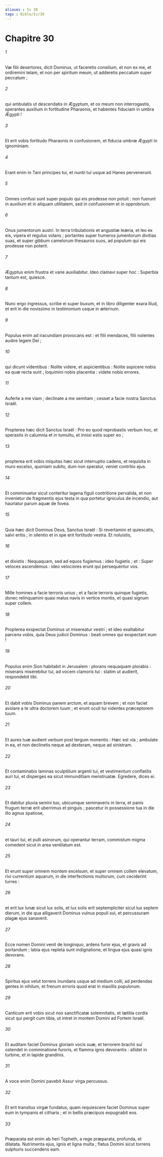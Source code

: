 ```yaml
---
aliases : Is 30
tags : Bible/Is/30
---
```


# Chapitre 30

###### 1
Væ filii desertores, dicit Dominus, ut faceretis consilium, et non ex me, et ordiremini telam, et non per spiritum meum, ut adderetis peccatum super peccatum ;
###### 2
qui ambulatis ut descendatis in Ægyptum, et os meum non interrogastis, sperantes auxilium in fortitudine Pharaonis, et habentes fiduciam in umbra Ægypti !
###### 3
Et erit vobis fortitudo Pharaonis in confusionem, et fiducia umbræ Ægypti in ignominiam.
###### 4
Erant enim in Tani principes tui, et nuntii tui usque ad Hanes pervenerunt.
###### 5
Omnes confusi sunt super populo qui eis prodesse non potuit : non fuerunt in auxilium et in aliquam utilitatem, sed in confusionem et in opprobrium.
###### 6
Onus jumentorum austri. In terra tribulationis et angustiæ leæna, et leo ex eis, vipera et regulus volans ; portantes super humeros jumentorum divitias suas, et super gibbum camelorum thesauros suos, ad populum qui eis prodesse non poterit.
###### 7
Ægyptus enim frustra et vane auxiliabitur. Ideo clamavi super hoc : Superbia tantum est, quiesce.
###### 8
Nunc ergo ingressus, scribe ei super buxum, et in libro diligenter exara illud, et erit in die novissimo in testimonium usque in æternum.
###### 9
Populus enim ad iracundiam provocans est : et filii mendaces, filii nolentes audire legem Dei ;
###### 10
qui dicunt videntibus : Nolite videre, et aspicientibus : Nolite aspicere nobis ea quæ recta sunt ; loquimini nobis placentia : videte nobis errores.
###### 11
Auferte a me viam ; declinate a me semitam ; cesset a facie nostra Sanctus Israël.
###### 12
Propterea hæc dicit Sanctus Israël : Pro eo quod reprobastis verbum hoc, et sperastis in calumnia et in tumultu, et innixi estis super eo ;
###### 13
propterea erit vobis iniquitas hæc sicut interruptio cadens, et requisita in muro excelso, quoniam subito, dum non speratur, veniet contritio ejus.
###### 14
Et comminuetur sicut conteritur lagena figuli contritione pervalida, et non invenietur de fragmentis ejus testa in qua portetur igniculus de incendio, aut hauriatur parum aquæ de fovea.
###### 15
Quia hæc dicit Dominus Deus, Sanctus Israël : Si revertamini et quiescatis, salvi eritis ; in silentio et in spe erit fortitudo vestra. Et noluistis,
###### 16
et dixistis : Nequaquam, sed ad equos fugiemus : ideo fugietis ; et : Super veloces ascendemus : ideo velociores erunt qui persequentur vos.
###### 17
Mille homines a facie terroris unius ; et a facie terroris quinque fugietis, donec relinquamini quasi malus navis in vertice montis, et quasi signum super collem.
###### 18
Propterea exspectat Dominus ut misereatur vestri ; et ideo exaltabitur parcens vobis, quia Deus judicii Dominus : beati omnes qui exspectant eum !
###### 19
Populus enim Sion habitabit in Jerusalem : plorans nequaquam plorabis : miserans miserebitur tui, ad vocem clamoris tui : statim ut audierit, respondebit tibi.
###### 20
Et dabit vobis Dominus panem arctum, et aquam brevem ; et non faciet avolare a te ultra doctorem tuum ; et erunt oculi tui videntes præceptorem tuum.
###### 21
Et aures tuæ audient verbum post tergum monentis : Hæc est via ; ambulate in ea, et non declinetis neque ad dexteram, neque ad sinistram.
###### 22
Et contaminabis laminas sculptilium argenti tui, et vestimentum conflatilis auri tui, et disperges ea sicut immunditiam menstruatæ. Egredere, dices ei.
###### 23
Et dabitur pluvia semini tuo, ubicumque seminaveris in terra, et panis frugum terræ erit uberrimus et pinguis ; pascetur in possessione tua in die illo agnus spatiose,
###### 24
et tauri tui, et pulli asinorum, qui operantur terram, commistum migma comedent sicut in area ventilatum est.
###### 25
Et erunt super omnem montem excelsum, et super omnem collem elevatum, rivi currentium aquarum, in die interfectionis multorum, cum ceciderint turres :
###### 26
et erit lux lunæ sicut lux solis, et lux solis erit septempliciter sicut lux septem dierum, in die qua alligaverit Dominus vulnus populi sui, et percussuram plagæ ejus sanaverit.
###### 27
Ecce nomen Domini venit de longinquo, ardens furor ejus, et gravis ad portandum ; labia ejus repleta sunt indignatione, et lingua ejus quasi ignis devorans.
###### 28
Spiritus ejus velut torrens inundans usque ad medium colli, ad perdendas gentes in nihilum, et frenum erroris quod erat in maxillis populorum.
###### 29
Canticum erit vobis sicut nox sanctificatæ solemnitatis, et lætitia cordis sicut qui pergit cum tibia, ut intret in montem Domini ad Fortem Israël.
###### 30
Et auditam faciet Dominus gloriam vocis suæ, et terrorem brachii sui ostendet in comminatione furoris, et flamma ignis devorantis : allidet in turbine, et in lapide grandinis.
###### 31
A voce enim Domini pavebit Assur virga percussus.
###### 32
Et erit transitus virgæ fundatus, quam requiescere faciet Dominus super eum in tympanis et citharis ; et in bellis præcipuis expugnabit eos.
###### 33
Præparata est enim ab heri Topheth, a rege præparata, profunda, et dilatata. Nutrimenta ejus, ignis et ligna multa ; flatus Domini sicut torrens sulphuris succendens eam.
